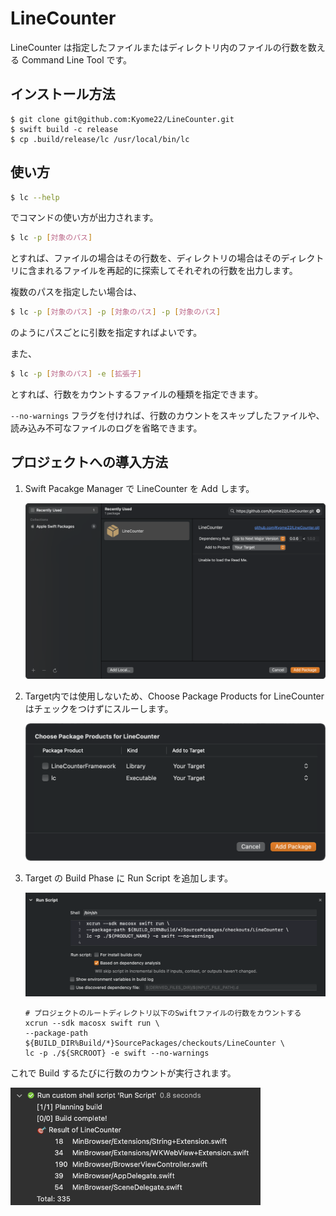 # LineCounter

LineCounter は指定したファイルまたはディレクトリ内のファイルの行数を数える Command Line Tool です。

## インストール方法

```shell
$ git clone git@github.com:Kyome22/LineCounter.git
$ swift build -c release
$ cp .build/release/lc /usr/local/bin/lc
```

## 使い方

```sh
$ lc --help
```

でコマンドの使い方が出力されます。

```sh
$ lc -p [対象のパス]
```

とすれば、ファイルの場合はその行数を、ディレクトリの場合はそのディレクトリに含まれるファイルを再起的に探索してそれぞれの行数を出力します。

複数のパスを指定したい場合は、

```sh
$ lc -p [対象のパス] -p [対象のパス] -p [対象のパス]
```

のようにパスごとに引数を指定すればよいです。

また、

```sh
$ lc -p [対象のパス] -e [拡張子]
```

とすれば、行数をカウントするファイルの種類を指定できます。

`--no-warnings` フラグを付ければ、行数のカウントをスキップしたファイルや、読み込み不可なファイルのログを省略できます。

## プロジェクトへの導入方法

1. Swift Pacakge Manager で LineCounter を Add します。

   <img src="./Images/add_package.png" alt="Add Package" width="500px">
2. Target内では使用しないため、Choose Package Products for LineCounter はチェックをつけずにスルーします。

   <img src="./Images/not_choose_package.png" alt="Not Choose Package" width="500px">
3. Target の Build Phase に Run Script を追加します。

   <img src="./Images/add_run_script.png" alt="Add Run Script" width="600px">

   ```sh:スクリプトの例
   # プロジェクトのルートディレクトリ以下のSwiftファイルの行数をカウントする
   xcrun --sdk macosx swift run \
   --package-path ${BUILD_DIR%Build/*}SourcePackages/checkouts/LineCounter \
   lc -p ./${SRCROOT} -e swift --no-warnings
   ```

これで Build するたびに行数のカウントが実行されます。

<img src="./Images/sample_output.png" alt="Sample Output" width="400px">

